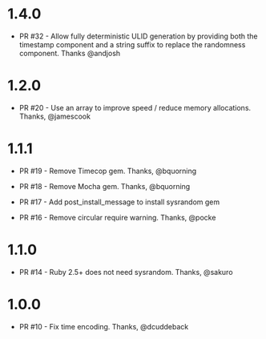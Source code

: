 # 1.4.0

- PR #32 - Allow fully deterministic ULID generation by providing both the timestamp
  component and a string suffix to replace the randomness component. Thanks @andjosh

# 1.2.0

- PR #20 - Use an array to improve speed / reduce memory allocations. Thanks, @jamescook

# 1.1.1

- PR #19 - Remove Timecop gem. Thanks, @bquorning

- PR #18 - Remove Mocha gem. Thanks, @bquorning

- PR #17 - Add post_install_message to install sysrandom gem

- PR #16 - Remove circular require warning. Thanks, @pocke

# 1.1.0

- PR #14 - Ruby 2.5+ does not need sysrandom. Thanks, @sakuro

# 1.0.0

- PR #10 - Fix time encoding. Thanks, @dcuddeback
